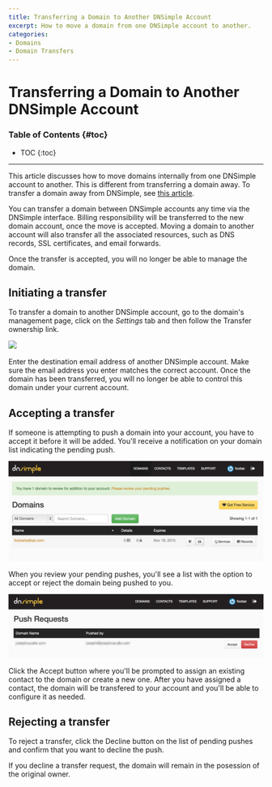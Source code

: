 ```yaml
---
title: Transferring a Domain to Another DNSimple Account
excerpt: How to move a domain from one DNSimple account to another.
categories:
- Domains
- Domain Transfers
---
```


# Transferring a Domain to Another DNSimple Account

### Table of Contents {#toc}

* TOC
{:toc}

---

This article discusses how to move domains internally from one DNSimple account to another. This is different from transferring a domain away. To transfer a domain away from DNSimple, see [this article](https://support.dnsimple.com/articles/transferring-domain-away/). 

You can transfer a domain between DNSimple accounts any time via the DNSimple interface. Billing responsibility will be transferred to the new domain account, once the move is accepted. Moving a domain to another account will also transfer all the associated resources, such as DNS records, SSL certificates, and email forwards.

<warning>
Once the transfer is accepted, you will no longer be able to manage the domain.
</warning>

## Initiating a transfer

To transfer a domain to another DNSimple account, go to the domain's management page, click on the _Settings_ tab and then follow the <label>Transfer ownership</label> link.

![](/files/transfer-ownership.png)

Enter the destination email address of another DNSimple account. Make sure the email address you enter matches the correct account. Once the domain has been transferred, you will no longer be able to control this domain under your current account.

## Accepting a transfer

If someone is attempting to push a domain into your account, you have to accept it before it will be added. You'll receive a notification on your domain list indicating the pending push.

![](/files/pending-push-notification.png)

When you review your pending pushes, you'll see a list with the option to accept or reject the domain being pushed to you.

![](/files/pending-pushes.jpg)

Click the <label>Accept</label> button where you'll be prompted to assign an existing contact to the domain or create a new one. After you have assigned a contact, the domain will be transfered to your account and you'll be able to configure it as needed.

## Rejecting a transfer

To reject a transfer, click the <label>Decline</label> button on the list of pending pushes and confirm that you want to decline the push.

<info>
If you decline a transfer request, the domain will remain in the posession of the original owner.
</info>
